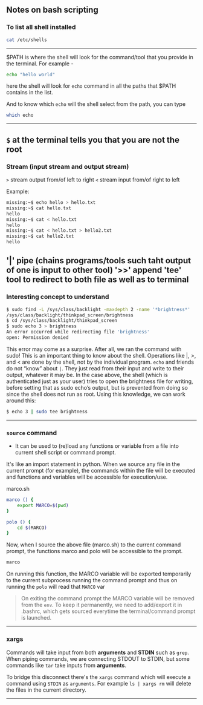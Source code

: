 ## Notes on bash scripting

### To list all shell installed
```bash
cat /etc/shells
```
---

$PATH is where the shell will look for the command/tool that you provide in the terminal. For example -
```bash
echo "hello world"
```
here the shell will look for `echo` command in all the paths that $PATH contains in the list.

And to know which `echo` will the shell select from the path, you can type
```bash
which echo
```
---

`$` at the terminal tells you that you are not the root
---
### Stream (input stream and output stream)

`>` stream output from/of left to right
`<` stream input from/of right to left

Example:
```bash
missing:~$ echo hello > hello.txt
missing:~$ cat hello.txt
hello
missing:~$ cat < hello.txt
hello
missing:~$ cat < hello.txt > hello2.txt
missing:~$ cat hello2.txt
hello
```

'|' pipe (chains programs/tools such taht output of one is input to other tool)
'>>' append
'tee' tool to redirect to both file as well as to terminal 
---
### Interesting concept to understand

```bash
$ sudo find -L /sys/class/backlight -maxdepth 2 -name '*brightness*'
/sys/class/backlight/thinkpad_screen/brightness
$ cd /sys/class/backlight/thinkpad_screen
$ sudo echo 3 > brightness
An error occurred while redirecting file 'brightness'
open: Permission denied
```

This error may come as a surprise. After all, we ran the command with sudo! This is an important thing to know about the shell. Operations like |, >, and < are done by the shell, not by the individual program. 
`echo` and friends do not “know” about `|`. They just read from their input and write to their output, whatever it may be. In the case above, the shell (which is authenticated just as your user) tries to open the brightness file for writing, before setting that as sudo echo’s output, but is prevented from doing so since the shell does not run as root. Using this knowledge, we can work around this:
```bash
$ echo 3 | sudo tee brightness
```
---

### `source` command
* It can be used to (re)load any functions or variable from a file into current shell script or command prompt.

It's like an import statement in python. When we source any file in the current prompt (for example), the commands within the file will be executed and functions and variables will be accessible for execution/use.

marco.sh
```bash
marco () {
    export MARCO=$(pwd)
}

polo () {
    cd $(MARCO)
}
```

Now, when I source the above file (marco.sh) to the current command prompt, the functions marco and polo will be accessible to the prompt.

```bash
marco
```
On running this function, the MARCO variable will be exported temporarily to the current subprocess running the command prompt and thus on running the `polo` will read that `MARCO` var

> On exiting the command prompt the MARCO variable will be removed from the `env`. To keep it permanently, we need to add/export it in .bashrc, which gets sourced everytime the terminal/command prompt is launched.

---
### xargs

Commands will take input from both __arguments__ and __STDIN__ such as `grep`. When piping commands, we are connecting STDOUT to STDIN, but some commands like `tar` take inputs from __arguments__.

To bridge this disconnect there's the `xargs` command which will execute a command using `STDIN` as `arguments`.
For example `ls | xargs rm` will delete the files in the current directory.

---

